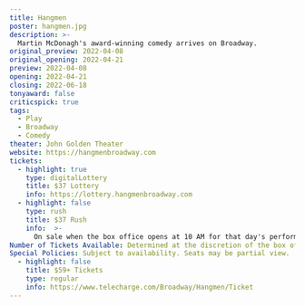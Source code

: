 ```yaml
---
title: Hangmen
poster: hangmen.jpg
description: >-
  Martin McDonagh's award-winning comedy arrives on Broadway.
original_preview: 2022-04-08
original_opening: 2022-04-21
preview: 2022-04-08
opening: 2022-04-21
closing: 2022-06-18
tonyaward: false
criticspick: true
tags: 
  - Play
  - Broadway
  - Comedy
theater: John Golden Theater
website: https://hangmenbroadway.com
tickets:
  - highlight: true
    type: digitalLottery
    title: $37 Lottery
    info: https://lottery.hangmenbroadway.com
  - highlight: false
    type: rush
    title: $37 Rush
    info:  >-
      On sale when the box office opens at 10 AM for that day's performance on a first-come, first-served basis. Cash or credit. Limit 2 per person. Seat locations determined at the discretion of the box office and may be partial view.
Number of Tickets Available: Determined at the discretion of the box office
Special Policies: Subject to availability. Seats may be partial view.
  - highlight: false
    title: $59+ Tickets
    type: regular
    info: https://www.telecharge.com/Broadway/Hangmen/Ticket
---
```

